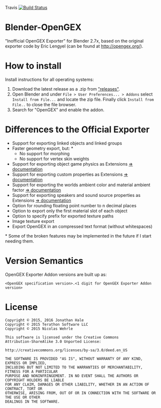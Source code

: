 Travis [![Build Status](https://travis-ci.org/Squareys/Blender-OpenGEX.svg?branch=master)](https://travis-ci.org/Squareys/Blender-OpenGEX)
# Blender-OpenGEX
"Inofficial OpenGEX Exporter" for Blender 2.7x, based on the original exporter code by Eric Lengyel (can be found at http://opengex.org/).

# How to install

Install instructions for all operating systems:
 1. Download the latest release as a .zip from ["releases"](https://github.com/Squareys/Blender-OpenGEX/releases).
 2. Open Blender and under `File > User Preferences... > Addons` select `Install from File...` and locate the zip file.
 Finally click `Install from File..` to close the file browser.
 3. Search for "OpenGEX" and enable the addon.

# Differences to the Official Exporter

* Support for exporting linked objects and linked groups
* Faster geometry export, but: \*
  * No support for morphing
  * No support for vertex skin weights
* Support for exporting object game physics as Extensions [=> documentation](https://github.com/Squareys/Blender-OpenGEX/wiki/PhysicsMaterial-Extension)
* Support for exporting custom properties as Extensions [=> documentation](https://github.com/Squareys/Blender-OpenGEX/wiki/Property-Extension)
* Support for exporting the worlds ambient color and material ambient factor [=> documentation](https://github.com/Squareys/Blender-OpenGEX/wiki/Ambient-Colors)
* Support for exporting speakers and sound source properties as Extensions [=> documentation](https://github.com/Squareys/Blender-OpenGEX/wiki/AudioSource-Extension)
* Option for rounding floating point number to n decimal places
* Option to export only the first material slot of each object
* Option to specify prefix for exported texture paths
* Image texture export
* Export OpenGEX in an compressed text format (without whitespaces)

\* Some of the broken features may be implemented in the future if I start needing them.

# Version Semantics

OpenGEX Exporter Addon versions are built up as:

`<OpenGEX specification version>.<1 digit for OpenGEX Exporter Addon version>`

# License

```
Copyright © 2015, 2016 Jonathan Hale
Copyright © 2015 Terathon Software LLC
Copyright © 2015 Nicolas Wehrle

This software is licensed under the Creative Commons
Attribution-ShareAlike 3.0 Unported License:

http://creativecommons.org/licenses/by-sa/3.0/deed.en_US

THE SOFTWARE IS PROVIDED "AS IS", WITHOUT WARRANTY OF ANY KIND, EXPRESS OR IMPLIED,
INCLUDING BUT NOT LIMITED TO THE WARRANTIES OF MERCHANTABILITY, FITNESS FOR A PARTICULAR
PURPOSE AND NONINFRINGEMENT. IN NO EVENT SHALL THE AUTHORS OR COPYRIGHT HOLDERS BE LIABLE
FOR ANY CLAIM, DAMAGES OR OTHER LIABILITY, WHETHER IN AN ACTION OF CONTRACT, TORT OR
OTHERWISE, ARISING FROM, OUT OF OR IN CONNECTION WITH THE SOFTWARE OR THE USE OR OTHER
DEALINGS IN THE SOFTWARE.
```
